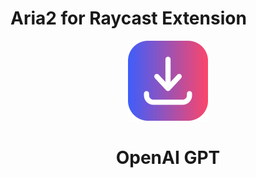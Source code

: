 # Aria2 for Raycast Extension

<p align="center">
   <img src="assets/icon.png" height="128">
   <h1 align="center">OpenAI GPT</h1>
 </p>
